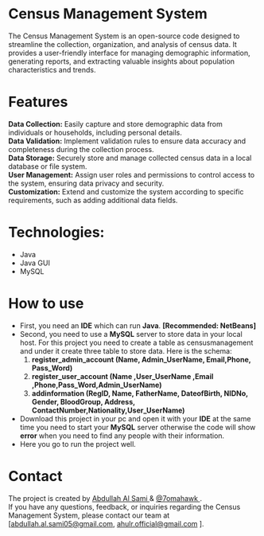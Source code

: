 # Census Management System
The Census Management System is an open-source code designed to streamline the collection, organization, and analysis of census data. It provides a user-friendly interface for managing demographic information, generating reports, and extracting valuable insights about population characteristics and trends.

# Features
**Data Collection:** Easily capture and store demographic data from individuals or households, including personal details. <br />
**Data Validation:** Implement validation rules to ensure data accuracy and completeness during the collection process. <br />
**Data Storage:** Securely store and manage collected census data in a local database or file system. <br />
**User Management:** Assign user roles and permissions to control access to the system, ensuring data privacy and security. <br />
**Customization:** Extend and customize the system according to specific requirements, such as adding additional data fields.

# Technologies:
* Java
* Java GUI
* MySQL

# How to use
* First, you need an **IDE** which can run **Java**. **[Recommended: NetBeans]**
* Second, you need to use a **MySQL** server to store data in your local host. For this project you need to create  a table as censusmanagement and  under it create three table to store data. Here is the schema:
  1. **register_admin_account (Name, Admin_UserName, Email,Phone, Pass_Word)**
  2. **register_user_account (Name ,User_UserName ,Email ,Phone,Pass_Word,Admin_UserName)**
  3. **addinformation (RegID, Name, FatherName, DateofBirth, NIDNo, Gender, BloodGroup, Address, ContactNumber,Nationality,User_UserName)**
* Download this project in your pc and open it with your **IDE** at the same time you need to start your **MySQL** server otherwise the code will show **error** when you need to find any people with their information.
* Here you go to run the project well.

# Contact
The project is created by <a href="https://github.com/Abdullah-Al-Sami" target="_blank"> Abdullah Al Sami </a>  &  <a href="https://github.com/7omahawk" target="_blank"> @7omahawk </a>. <br />
If you have any questions, feedback, or inquiries regarding the Census Management System, please contact our team at [abdullah.al.sami05@gmail.com, ahulr.official@gmail.com ].
